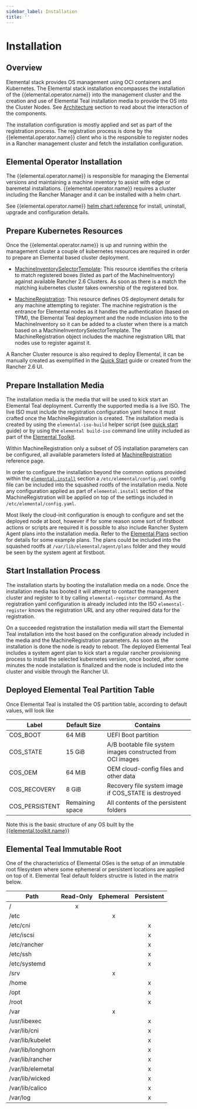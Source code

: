 ```yaml
---
sidebar_label: Installation
title: ''
---
```


# Installation

## Overview

Elemental stack provides OS management using OCI containers and Kubernetes. The Elemental
stack installation encompasses the installation of the {{elemental.operator.name}} into the
management cluster and the creation and use of Elemental Teal installation media to
provide the OS into the Cluster Nodes. See [Architecture](architecture.md) section to read about the
interaction of the components.

The installation configuration is mostly applied and set as part of the registration process.
The registration process is done by the {{elemental.operator.name}} client who is the responsible
to register nodes in a Rancher management cluster and fetch the installation configuration.

## Elemental Operator Installation

The {{elemental.operator.name}} is responsible for managing the Elemental versions and
maintaining a machine inventory to assist with edge or baremetal installations. {{elemental.operator.name}}
requires a cluster including the Rancher Manager and it can be installed with a helm chart.

See {{elemental.operator.name}} [helm chart reference](elementaloperatorchart-reference.md) for install,
uninstall, upgrade and configuration details.

## Prepare Kubernetes Resources

Once the {{elemental.operator.name}} is up and running within the management cluster a couple of kubernetes
resources are required in order to prepare an Elemental based cluster deployment.

* [MachineInventorySelectorTemplate](machineinventoryselectortemplate-reference.md): 
  This resource identifies the criteria to match registered boxes (listed as part of the MachineInventory)
  against available Rancher 2.6 Clusters. As soon as there is a match the matching kubernetes cluster takes
  ownership of the registered box.
  
* [MachineRegistration](machineregistration-reference.md):
  This resource defines OS deployment details for any machine attempting to register. The machine
  registration is the entrance for Elemental nodes as it handles the authentication (based on TPM),
  the Elemental Teal deployment and the node inclusion into to the MachineInventory so it can be added
  to a cluster when there is a match based on a MachineInventorySelectorTemplate. The MachineRegistration
  object includes the machine registration URL that nodes use to register against it.

A Rancher Cluster resource is also required to deploy Elemental, it can be manually created as exemplified in
the [Quick Start](quickstart.md) guide or created from the Rancher 2.6 UI.


## Prepare Installation Media

The installation media is the media that will be used to kick start an Elemental Teal deployment. Currently
the supported media is a live ISO. The live ISO must include the registration configuration yaml hence it must
crafted once the MachineRegistration is created. The installation media is created by using the `elemental-iso-build`
helper script (see [quick start](quickstart.md#preparing-the-iso) guide)
or by using the `elemental build-iso` command line utility included as part of the
[Elemental Toolkit]({{elemental.toolkit.url}}/docs/creating-derivatives/build_iso).

Within MachineRegistration only a subset of OS installation parameters can be configured, all available parameters listed
at [MachineRegistration](machineregistration-reference.md) reference page.

In order to configure the installation beyond the common options provided within the
[`elemental.install`](machineregistration-reference.md#configelementalinstall) section a `/etc/elemental/config.yaml`
config file can be included into the squashed rootfs of the installation media. Note any configuration applied as
part of `elemental.install` section of the MachineRegistration will be applied on top of the
settings included in `/etc/elemental/config.yaml`.

Most likely the cloud-init configuration is enough to configure and set the deployed node at boot, however
if for some reason some sort of firstboot actions or scripts are required it is possible to also include
Rancher System Agent plans into the installation media. Refer to the [Elemental Plans](elemental-plans.md) section for details for
some example plans. The plans could be included into the squashed rootfs at `/var/lib/elemental/agent/plans`
folder and they would be seen by the system agent at firstboot.


## Start Installation Process

The installation starts by booting the installation media on a node. Once the installation media has booted it will
attempt to contact the management cluster and register to it by calling `elemental-register` command.
As the registration yaml configuration is already included into the ISO `elemental-register` knows the registration URL and
any other required data for the registration.

On a succeeded registration the installation media will start the Elemental Teal installation into the host based
on the configuration already included in the media and the MachineRegistration parameters. As soon as the installation
is done the node is ready to reboot. The deployed Elemental Teal includes a system agent plan to
kick start a regular rancher provisioning process to install the selected kubernetes version, once booted, after
some minutes the node installation is finalized and the node is included into the cluster and visible through
the Rancher UI.


## Deployed Elemental Teal Partition Table

Once Elemental Teal is installed the OS partition table, according to default values, will look like

| Label          | Default Size    | Contains                                                    |
|----------------|-----------------|-------------------------------------------------------------|
| COS_BOOT       | 64 MiB          | UEFI Boot partition                                         |
| COS_STATE      | 15 GiB          | A/B bootable file system images constructed from OCI images |
| COS_OEM        | 64 MiB          | OEM cloud-config files and other data                       |
| COS_RECOVERY   | 8 GiB           | Recovery file system image if COS_STATE is destroyed        |
| COS_PERSISTENT | Remaining space | All contents of the persistent folders                      |

Note this is the basic structure of any OS built by the [{{elemental.toolkit.name}}]({{elemental.toolkit.url}})


## Elemental Teal Immutable Root

One of the characteristics of Elemental OSes is the setup of an immutable root filesystem where some ephemeral or
persistent locations are applied on top of it. Elemental Teal default folders structre is listed in the
matrix below.

| Path              | Read-Only | Ephemeral | Persistent |
|-------------------|:---------:|:---------:|:----------:|
| /                 |     x     |           |            |
| /etc              |           |     x     |            |
| /etc/cni          |           |           |     x      |
| /etc/iscsi        |           |           |     x      |
| /etc/rancher      |           |           |     x      |
| /etc/ssh          |           |           |     x      |
| /etc/systemd      |           |           |     x      |
| /srv              |           |     x     |            |
| /home             |           |           |     x      |
| /opt              |           |           |     x      |
| /root             |           |           |     x      |
| /var              |           |     x     |            |
| /usr/libexec      |           |           |     x      |
| /var/lib/cni      |           |           |     x      |
| /var/lib/kubelet  |           |           |     x      |
| /var/lib/longhorn |           |           |     x      |
| /var/lib/rancher  |           |           |     x      |
| /var/lib/elemetal |           |           |     x      |
| /var/lib/wicked   |           |           |     x      |
| /var/lib/calico   |           |           |     x      |
| /var/log          |           |           |     x      |


